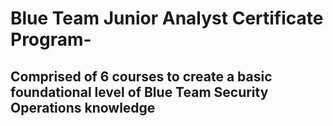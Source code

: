 # Blue Team Junior Analyst Certificate Program-
## Comprised of 6 courses to create a basic foundational level of Blue Team Security Operations knowledge
